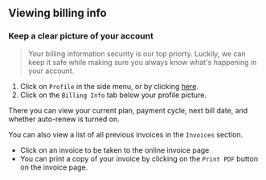 ## Viewing billing info

### Keep a clear picture of your account

> Your billing information security is our top priorty. Luckily, we can keep it safe while making sure you always know what's happening in your account.

1. Click on `Profile` in the side menu, or by clicking [here](https://savviest.com/app/profile).
2. Click on the `Billing Info` tab below your profile picture.

There you can view your current plan, payment cycle, next bill date, and whether auto-renew is turned on.

You can also view a list of all previous invoices in the `Invoices` section.
  * Click on an invoice to be taken to the online invoice page
  * You can print a copy of your invoice by clicking on the `Print PDF` button on the invoice page.
